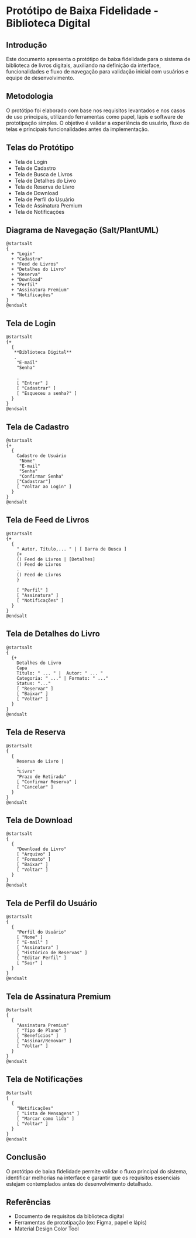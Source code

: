 # Protótipo de Baixa Fidelidade - Biblioteca Digital

## Introdução

Este documento apresenta o protótipo de baixa fidelidade para o sistema de biblioteca de livros digitais, auxiliando na definição da interface, funcionalidades e fluxo de navegação para validação inicial com usuários e equipe de desenvolvimento.

## Metodologia

O protótipo foi elaborado com base nos requisitos levantados e nos casos de uso principais, utilizando ferramentas como papel, lápis e software de prototipação simples. O objetivo é validar a experiência do usuário, fluxo de telas e principais funcionalidades antes da implementação.

## Telas do Protótipo

- Tela de Login
- Tela de Cadastro
- Tela de Busca de Livros
- Tela de Detalhes do Livro
- Tela de Reserva de Livro
- Tela de Download
- Tela de Perfil do Usuário
- Tela de Assinatura Premium
- Tela de Notificações

## Diagrama de Navegação (Salt/PlantUML)

```plantuml
@startsalt
{
  + "Login"
  + "Cadastro"
  + "Feed de Livros"
  + "Detalhes do Livro"
  + "Reserva"
  + "Download"
  + "Perfil"
  + "Assinatura Premium"
  + "Notificações"
}
@endsalt
```

## Tela de Login

```plantuml
@startsalt
{+
  {
   **Biblioteca Digital**
   .
    "E-mail" 
    "Senha"
    
    .
    [ "Entrar" ]
    [ "Cadastrar" ]
    [ "Esqueceu a senha?" ]
  }
}
@endsalt
```

## Tela de Cadastro

```plantuml
@startsalt
{+
  {
    Cadastro de Usuário
     "Nome"
     "E-mail"
     "Senha"
     "Confirmar Senha"
    ["Cadastrar"]
    [ "Voltar ao Login" ]
  }
}
@endsalt
```

## Tela de Feed de Livros

```
@startsalt
{+
  {
    " Autor, Título,... " | [ Barra de Busca ]
    {+
    () Feed de Livros | [Detalhes]  
    () Feed de Livros
    .
    () Feed de Livros
    }

    [ "Perfil" ]
    [ "Assinatura" ]
    [ "Notificações" ]
  }
}
@endsalt
```

## Tela de Detalhes do Livro

```plantuml
@startsalt
{
  {+
    Detalhes do Livro
    Capa
    Título: " ... " |  Autor: " ... "
    Categoria: " ..." | Formato: " ..."
    Status: "..." 
    [ "Reservar" ]
    [ "Baixar" ]
    [ "Voltar" ]
  }
}
@endsalt
```


## Tela de Reserva

```plantuml
@startsalt
{
  {
    Reserva de Livro |  
    .
    "Livro"
    "Prazo de Retirada"
    [ "Confirmar Reserva" ]
    [ "Cancelar" ]
  }
}
@endsalt
```

## Tela de Download

```plantuml
@startsalt
{
  {
    "Download de Livro"
    [ "Arquivo" ]
    [ "Formato" ]
    [ "Baixar" ]
    [ "Voltar" ]
  }
}
@endsalt
```

## Tela de Perfil do Usuário

```plantuml
@startsalt
{
  {
    "Perfil do Usuário"
    [ "Nome" ]
    [ "E-mail" ]
    [ "Assinatura" ]
    [ "Histórico de Reservas" ]
    [ "Editar Perfil" ]
    [ "Sair" ]
  }
}
@endsalt
```

## Tela de Assinatura Premium

```plantuml
@startsalt
{
  {
    "Assinatura Premium"
    [ "Tipo de Plano" ]
    [ "Benefícios" ]
    [ "Assinar/Renovar" ]
    [ "Voltar" ]
  }
}
@endsalt
```

## Tela de Notificações

```plantuml
@startsalt
{
  {
    "Notificações"
    [ "Lista de Mensagens" ]
    [ "Marcar como lida" ]
    [ "Voltar" ]
  }
}
@endsalt
```

## Conclusão

O protótipo de baixa fidelidade permite validar o fluxo principal do sistema, identificar melhorias na interface e garantir que os requisitos essenciais estejam contemplados antes do desenvolvimento detalhado.

## Referências

- Documento de requisitos da biblioteca digital
- Ferramentas de prototipação (ex: Figma, papel e lápis)
- Material Design Color Tool

